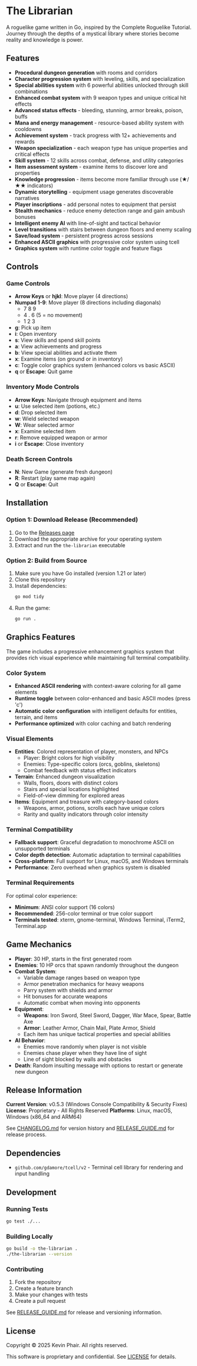 # The Librarian

A roguelike game written in Go, inspired by the Complete Roguelike Tutorial. Journey through the depths of a mystical library where stories become reality and knowledge is power.

## Features

- **Procedural dungeon generation** with rooms and corridors
- **Character progression system** with leveling, skills, and specialization
- **Special abilities system** with 6 powerful abilities unlocked through skill combinations
- **Enhanced combat system** with 9 weapon types and unique critical hit effects
- **Advanced status effects** - bleeding, stunning, armor breaks, poison, buffs
- **Mana and energy management** - resource-based ability system with cooldowns
- **Achievement system** - track progress with 12+ achievements and rewards
- **Weapon specialization** - each weapon type has unique properties and critical effects
- **Skill system** - 12 skills across combat, defense, and utility categories
- **Item assessment system** - examine items to discover lore and properties
- **Knowledge progression** - items become more familiar through use (★/★★ indicators)
- **Dynamic storytelling** - equipment usage generates discoverable narratives
- **Player inscriptions** - add personal notes to equipment that persist
- **Stealth mechanics** - reduce enemy detection range and gain ambush bonuses
- **Intelligent enemy AI** with line-of-sight and tactical behavior
- **Level transitions** with stairs between dungeon floors and enemy scaling
- **Save/load system** - persistent progress across sessions
- **Enhanced ASCII graphics** with progressive color system using tcell
- **Graphics system** with runtime color toggle and feature flags

## Controls

### Game Controls
- **Arrow Keys** or **hjkl**: Move player (4 directions)
- **Numpad 1-9**: Move player (8 directions including diagonals)
  - 7 8 9
  - 4 . 6  (5 = no movement)
  - 1 2 3
- **g**: Pick up item
- **i**: Open inventory
- **s**: View skills and spend skill points
- **a**: View achievements and progress
- **b**: View special abilities and activate them
- **x**: Examine items (on ground or in inventory)
- **c**: Toggle color graphics system (enhanced colors vs basic ASCII)
- **q** or **Escape**: Quit game

### Inventory Mode Controls
- **Arrow Keys**: Navigate through equipment and items
- **u**: Use selected item (potions, etc.)
- **d**: Drop selected item
- **w**: Wield selected weapon
- **W**: Wear selected armor
- **x**: Examine selected item
- **r**: Remove equipped weapon or armor
- **i** or **Escape**: Close inventory

### Death Screen Controls
- **N**: New Game (generate fresh dungeon)
- **R**: Restart (play same map again)
- **Q** or **Escape**: Quit

## Installation

### Option 1: Download Release (Recommended)
1. Go to the [Releases page](https://github.com/klp2/rogue-lite-1/releases)
2. Download the appropriate archive for your operating system
3. Extract and run the `the-librarian` executable

### Option 2: Build from Source
1. Make sure you have Go installed (version 1.21 or later)
2. Clone this repository
3. Install dependencies:
   ```bash
   go mod tidy
   ```
4. Run the game:
   ```bash
   go run .
   ```

## Graphics Features

The game includes a progressive enhancement graphics system that provides rich visual experience while maintaining full terminal compatibility.

### Color System
- **Enhanced ASCII rendering** with context-aware coloring for all game elements
- **Runtime toggle** between color-enhanced and basic ASCII modes (press 'c')
- **Automatic color configuration** with intelligent defaults for entities, terrain, and items
- **Performance optimized** with color caching and batch rendering

### Visual Elements
- **Entities**: Colored representation of player, monsters, and NPCs
  - Player: Bright colors for high visibility
  - Enemies: Type-specific colors (orcs, goblins, skeletons)
  - Combat feedback with status effect indicators
- **Terrain**: Enhanced dungeon visualization
  - Walls, floors, doors with distinct colors
  - Stairs and special locations highlighted
  - Field-of-view dimming for explored areas
- **Items**: Equipment and treasure with category-based colors
  - Weapons, armor, potions, scrolls each have unique colors
  - Rarity and quality indicators through color intensity

### Terminal Compatibility
- **Fallback support**: Graceful degradation to monochrome ASCII on unsupported terminals
- **Color depth detection**: Automatic adaptation to terminal capabilities
- **Cross-platform**: Full support for Linux, macOS, and Windows terminals
- **Performance**: Zero overhead when graphics system is disabled

### Terminal Requirements
For optimal color experience:
- **Minimum**: ANSI color support (16 colors)
- **Recommended**: 256-color terminal or true color support
- **Terminals tested**: xterm, gnome-terminal, Windows Terminal, iTerm2, Terminal.app

## Game Mechanics

- **Player**: 30 HP, starts in the first generated room
- **Enemies**: 10 HP orcs that spawn randomly throughout the dungeon
- **Combat System**: 
  - Variable damage ranges based on weapon type
  - Armor penetration mechanics for heavy weapons
  - Parry system with shields and armor
  - Hit bonuses for accurate weapons
  - Automatic combat when moving into opponents
- **Equipment**: 
  - **Weapons**: Iron Sword, Steel Sword, Dagger, War Mace, Spear, Battle Axe
  - **Armor**: Leather Armor, Chain Mail, Plate Armor, Shield
  - Each item has unique tactical properties and special abilities
- **AI Behavior**: 
  - Enemies move randomly when player is not visible
  - Enemies chase player when they have line of sight
  - Line of sight blocked by walls and obstacles
- **Death**: Random insulting message with options to restart or generate new dungeon

## Release Information

**Current Version**: v0.5.3 (Windows Console Compatibility & Security Fixes)
**License**: Proprietary - All Rights Reserved
**Platforms**: Linux, macOS, Windows (x86_64 and ARM64)

See [CHANGELOG.md](CHANGELOG.md) for version history and [RELEASE_GUIDE.md](RELEASE_GUIDE.md) for release process.

## Dependencies

- `github.com/gdamore/tcell/v2` - Terminal cell library for rendering and input handling

## Development

### Running Tests
```bash
go test ./...
```

### Building Locally
```bash
go build -o the-librarian .
./the-librarian --version
```

### Contributing
1. Fork the repository
2. Create a feature branch
3. Make your changes with tests
4. Create a pull request

See [RELEASE_GUIDE.md](RELEASE_GUIDE.md) for release and versioning information.

## License

Copyright © 2025 Kevin Phair. All rights reserved.

This software is proprietary and confidential. See [LICENSE](LICENSE) for details.
